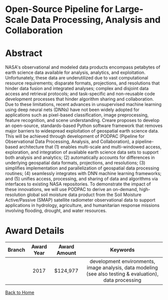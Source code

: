 
Open-Source Pipeline for Large-Scale Data Processing, Analysis and Collaboration
================================================================================

# Abstract


NASA's observational and modeled data products encompass petabytes of earth science data available for analysis, analytics, and exploitation.  Unfortunately, these data are underutilized due to vast computational resource requirements; disparate formats, projections, and resolutions that hinder data fusion and integrated analyses; complex and disjoint data access and retrieval protocols; and task-specific  and non-reusable code development processes that hinder algorithm sharing and collaboration.  Due to these limitations, recent advances in unsupervised machine learning using deep neural nets (DNNs) have not been widely adopted for applications such as pixel-based classification, image preprocessing, feature recognition, and scene understanding.  Creare proposes to develop an open-source, standards-based Python software framework that removes major barriers to widespread exploitation of geospatial earth science data.  This will be achieved through development of PODPAC (Pipeline for Observational Data Processing, Analysis, and Collaboration), a pipeline-based architecture that (1) enables multi-scale and multi-windowed access, exploration, and integration of available earth science data sets to support both analysis and analytics; (2) automatically accounts for differences in underlying geospatial data formats, projections, and resolutions; (3) simplifies implementation and parallelization of geospatial data processing routines; (4) seamlessly integrates with DNN machine learning frameworks; and (5) unifies access, processing, and sharing of data and algorithms via interfaces to existing NASA repositories.  To demonstrate the impact of these innovations, we will use PODPAC to derive an on-demand, high-resolution global soil moisture data product from the Soil Moisture Active/Passive (SMAP) satellite radiometer observational data to support applications in hydrology, agriculture, and humanitarian response missions involving flooding, drought, and water resources.  

# Award Details

|Branch|Award Year|Award Amount|Keywords|
| :---: | :---: | :---: | :---: |
||2017|$124,977|development environments, image analysis, data modeling (see also testing & evaluation), data processing|
  
  


[Back to Home](https://github.com/chrischow/dod_sbir_awards/JT/#335)